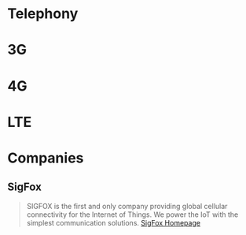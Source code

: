 # Telephony

# 3G

# 4G

# LTE


# Companies

## SigFox

> SIGFOX is the first and only company providing global cellular connectivity for the Internet of Things. We power the IoT with the simplest communication solutions. [SigFox Homepage](http://www.sigfox.com/)
